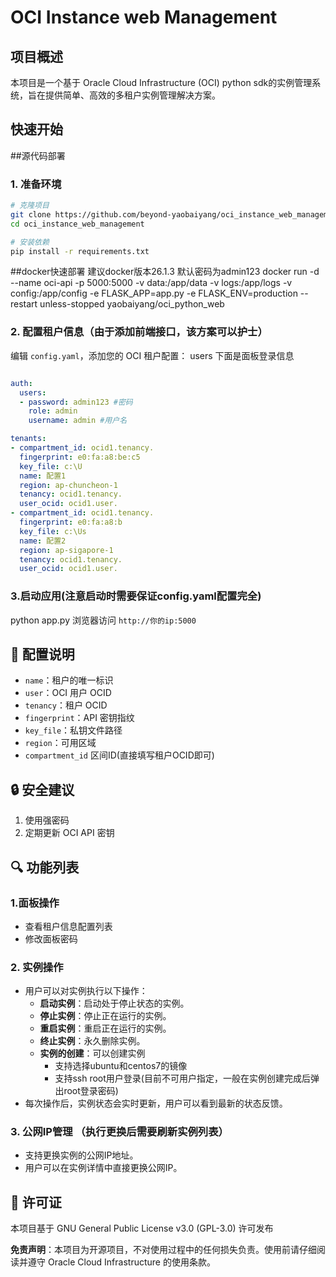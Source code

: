 # OCI Instance web Management

## 项目概述

本项目是一个基于 Oracle Cloud Infrastructure (OCI) python sdk的实例管理系统，旨在提供简单、高效的多租户实例管理解决方案。

## 快速开始
##源代码部署
### 1. 准备环境
```bash
# 克隆项目
git clone https://github.com/beyond-yaobaiyang/oci_instance_web_management
cd oci_instance_web_management

# 安装依赖
pip install -r requirements.txt
```
##docker快速部署
建议docker版本26.1.3
默认密码为admin123
docker run -d --name oci-api -p 5000:5000 -v data:/app/data -v logs:/app/logs -v config:/app/config -e FLASK_APP=app.py -e FLASK_ENV=production --restart unless-stopped yaobaiyang/oci_python_web
### 2. 配置租户信息（由于添加前端接口，该方案可以护士）
编辑 `config.yaml`，添加您的 OCI 租户配置：
users 下面是面板登录信息
```yaml

auth:
  users:
  - password: admin123 #密码
    role: admin
    username: admin #用户名

tenants:
- compartment_id: ocid1.tenancy.
  fingerprint: e0:fa:a8:be:c5
  key_file: c:\U
  name: 配置1
  region: ap-chuncheon-1
  tenancy: ocid1.tenancy.
  user_ocid: ocid1.user.
- compartment_id: ocid1.tenancy.
  fingerprint: e0:fa:a8:b
  key_file: c:\Us
  name: 配置2
  region: ap-sigapore-1
  tenancy: ocid1.tenancy.
  user_ocid: ocid1.user.

```
### 3.启动应用(注意启动时需要保证config.yaml配置完全)
python app.py
浏览器访问 `http://你的ip:5000`

## 🔧 配置说明
- `name`：租户的唯一标识
- `user`：OCI 用户 OCID
- `tenancy`：租户 OCID
- `fingerprint`：API 密钥指纹
- `key_file`：私钥文件路径
- `region`：可用区域
- `compartment_id` 区间ID(直接填写租户OCID即可)

## 🔒 安全建议

1. 使用强密码
2. 定期更新 OCI API 密钥

## 🔍 功能列表
### 1.面板操作
  - 查看租户信息配置列表
  - 修改面板密码
### 2. 实例操作
- 用户可以对实例执行以下操作：
  - **启动实例**：启动处于停止状态的实例。
  - **停止实例**：停止正在运行的实例。
  - **重启实例**：重启正在运行的实例。
  - **终止实例**：永久删除实例。
  - **实例的创建**：可以创建实例
    - 支持选择ubuntu和centos7的镜像
    - 支持ssh root用户登录(目前不可用户指定，一般在实例创建完成后弹出root登录密码)
- 每次操作后，实例状态会实时更新，用户可以看到最新的状态反馈。
### 3. 公网IP管理 （执行更换后需要刷新实例列表）
- 支持更换实例的公网IP地址。
- 用户可以在实例详情中直接更换公网IP。


## 📄 许可证

本项目基于 GNU General Public License v3.0 (GPL-3.0) 许可发布


**免责声明**：本项目为开源项目，不对使用过程中的任何损失负责。使用前请仔细阅读并遵守 Oracle Cloud Infrastructure 的使用条款。
